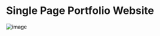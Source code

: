 # Single Page Portfolio Website 


![image](https://user-images.githubusercontent.com/89896505/180275022-02f7703a-6d47-4e14-acad-b97a3608e5ee.png)
